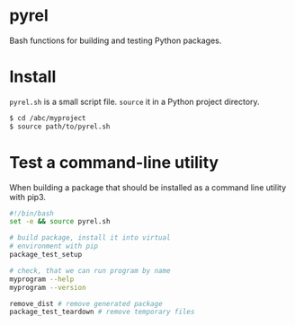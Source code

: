 # pyrel

Bash functions for building and testing Python packages.

# Install

`pyrel.sh` is a small script file. `source` it in a Python project directory.

``` bash
$ cd /abc/myproject
$ source path/to/pyrel.sh
```

# Test a command-line utility

When building a package that should be installed as a command line utility with pip3.  

``` bash
#!/bin/bash
set -e && source pyrel.sh

# build package, install it into virtual 
# environment with pip
package_test_setup

# check, that we can run program by name 
myprogram --help       
myprogram --version

remove_dist # remove generated package 
package_test_teardown # remove temporary files
```